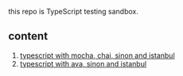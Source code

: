 this repo is TypeScript testing sandbox.

## content
1. [typescript with mocha, chai, sinon and istanbul](./typescript--mocha-chai-sinon-istanbul)
2. [typescript with ava, sinon and istanbul](./typescript--ava-sinon-istanbul)

